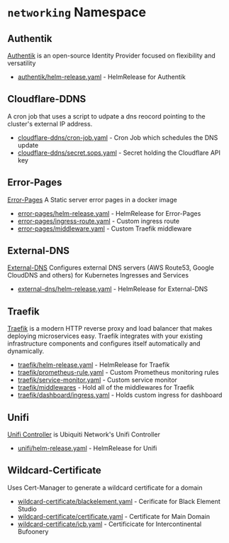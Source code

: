 # `networking` Namespace

## Authentik

[Authentik](https://goauthentik.io) is an open-source Identity Provider focused on flexibility and versatility

* [authentik/helm-release.yaml](authentikhelm-release.yaml) - HelmRelease for Authentik

## Cloudflare-DDNS

A cron job that uses a script to udpate a dns reocord pointing to the cluster's external IP address.

* [cloudflare-ddns/cron-job.yaml](cloudflare-ddns/cron-job.yaml) - Cron Job which schedules the DNS update
* [cloudflare-ddns/secret.sops.yaml](cloudflare-ddns/secret.sops.yaml) - Secret holding the Cloudflare API key

## Error-Pages

[Error-Pages](https://github.com/tarampampam/error-pages) A Static server error pages in a docker image

* [error-pages/helm-release.yaml](error-pages/helm-release.yaml) - HelmRelease for Error-Pages
* [error-pages/ingress-route.yaml](error-pages/ingress-route.yaml) - Custom ingress route
* [error-pages/middleware.yaml](error-pages/middleware.yaml) - Custom Traefik middleware

## External-DNS

[External-DNS](https://github.com/kubernetes-sigs/external-dns) Configures external DNS servers (AWS Route53, Google CloudDNS and others) for Kubernetes Ingresses and Services

* [external-dns/helm-release.yaml](external-dns/helm-release.yaml) - HelmRelease for External-DNS

## Traefik

[Traefik](https://traefik.io) is a modern HTTP reverse proxy and load balancer that makes deploying microservices easy. Traefik integrates with your existing infrastructure components and configures itself automatically and dynamically.

* [traefik/helm-release.yaml](traefik/helm-release.yaml) - HelmRelease for Traefik
* [traefik/prometheus-rule.yaml](traefik/prometheus-rule.yaml) - Custom Prometheus monitoring rules
* [traefik/service-monitor.yaml](traefik/service-monitor.yaml) - Custom service monitor
* [traefik/middlewares](traefik/middlewares/) - Hold all of the middlewares for Traefik
* [traefik/dashboard/ingress.yaml](traefik/dashboard/ingress.yaml) - Holds custom ingress for dashboard

## Unifi

[Unifi Controller](https://github.com/jacobalberty/unifi-docker) is Ubiquiti Network's Unifi Controller

* [unifi/helm-release.yaml](unifi/helm-release.yaml) - HelmRelease for Unifi

## Wildcard-Certificate

Uses Cert-Manager to generate a wildcard certificate for a domain

* [wildcard-certificate/blackelement.yaml](wildcard-certificate/blackelement.yaml) - Cerificate for Black Element Studio
* [wildcard-certificate/certificate.yaml](wildcard-certificate/certificate.yaml) - Certificate for Main Domain
* [wildcard-certificate/icb.yaml](wildcard-certificate/icb.yaml) - Certificicate for Intercontinental Bufoonery

